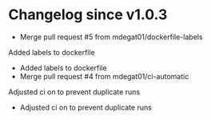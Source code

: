 # Changelog since v1.0.3
- Merge pull request #5 from mdegat01/dockerfile-labels

Added labels to dockerfile 
- Added labels to dockerfile 
- Merge pull request #4 from mdegat01/ci-automatic

Adjusted ci on to prevent duplicate runs 
- Adjusted ci on to prevent duplicate runs 
